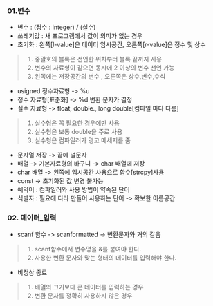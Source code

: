 ### 01.변수
- 변수 : (정수 : integer) / (실수)
- 쓰레기값 : 새 프로그램에서 값이 의미가 없는 경우
- 초기화 : 왼쪽[l-value]은 데이터 임시공간, 오른쪽[r-value]은 정수 및 상수
> 1. 중괄호의 블록은 선언한 위치부터 블록 끝까지 사용
> 2. 변수의 자료형이 같으면 동시에 2 이상의 변수 선언 가능
> 3. 왼쪽에는 저장공간의 변수 , 오른쪽은 상수,변수,수식

- usigned 정수자료형 -> %u
- 정수 자료형[표준화] -> %d 변환 문자가 결정 
- 실수 자료형 -> float, double., long double[컴파일 마다 다름]
> 1. 실수형은 꼭 필요한 경우에만 사용
> 2. 실수형은 보통 double을 주로 사용
> 3. 실수형은 컴파일러가 경고 메세지를 줌

- 문자열 저장 -> 끝에 널문자 
- 배열 -> 기본자료형의 바구니 -> char 배열에 저장
- char 배열 -> 왼쪽에 임시공간 사용으로 함수[strcpy]사용
- const -> 초기화된 값 변경 불가능
- 예약어 : 컴파일러와 사용 방법이 약속된 단어
- 식별자 : 필요에 다라 만들어 사용하는 단어 -> 확보한 이름공간

### 02. 데이터_입력
- scanf 함수 -> scanformatted -> 변환문자와 거의 같음
> 1. scanf함수에서 변수명을 &를 붙여야 한다.
> 2. 사용한 변환 문자와 맞는 형태의 데이터를 입력해야 한다.
- 비정상 종료 
> 1. 배열의 크기보다 큰 데이터를 입력하는 경우
> 2. 변환 문자를 정확히 사용하지 않은 경우